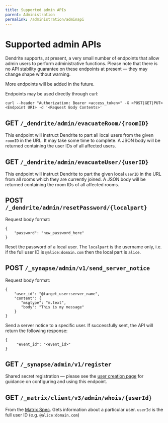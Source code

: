 ```yaml
---
title: Supported admin APIs
parent: Administration
permalink: /administration/adminapi
---
```


# Supported admin APIs

Dendrite supports, at present, a very small number of endpoints that allow
admin users to perform administrative functions. Please note that there is no
API stability guarantee on these endpoints at present — they may change shape
without warning.

More endpoints will be added in the future.

Endpoints may be used directly through curl:

```
curl --header "Authorization: Bearer <access_token>" -X <POST|GET|PUT> <Endpoint URI> -d '<Request Body Contents>'
```

## GET `/_dendrite/admin/evacuateRoom/{roomID}`

This endpoint will instruct Dendrite to part all local users from the given `roomID`
in the URL. It may take some time to complete. A JSON body will be returned containing
the user IDs of all affected users.

## GET `/_dendrite/admin/evacuateUser/{userID}`

This endpoint will instruct Dendrite to part the given local `userID` in the URL from
all rooms which they are currently joined. A JSON body will be returned containing
the room IDs of all affected rooms.

## POST `/_dendrite/admin/resetPassword/{localpart}`

Request body format:

```
{
    "password": "new_password_here"
}
```

Reset the password of a local user. The `localpart` is the username only, i.e. if
the full user ID is `@alice:domain.com` then the local part is `alice`.

## POST `/_synapse/admin/v1/send_server_notice`

Request body format:
```
{
    "user_id": "@target_user:server_name",
    "content": {
       "msgtype": "m.text",
       "body": "This is my message"
    }
}
```

Send a server notice to a specific user.
If successfully sent, the API will return the following response:

```
{
     "event_id": "<event_id>"
}
```

## GET `/_synapse/admin/v1/register`

Shared secret registration — please see the [user creation page](createusers) for
guidance on configuring and using this endpoint.

## GET `/_matrix/client/v3/admin/whois/{userId}`

From the [Matrix Spec](https://spec.matrix.org/v1.3/client-server-api/#get_matrixclientv3adminwhoisuserid). 
Gets information about a particular user. `userId` is the full user ID (e.g. `@alice:domain.com`)

